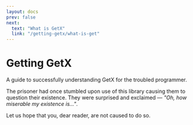 ```yaml
---
layout: docs
prev: false
next:
  text: "What is GetX"
  link: "/getting-getx/what-is-get"
---
```


# Getting GetX

A guide to successfully understanding GetX for the troubled programmer.

The prisoner had once stumbled upon use of this library causing them to question their existence. They were surprised and exclaimed &mdash; _"Oh, how miserable my existence is..."_.

Let us hope that you, dear reader, are not caused to do so.